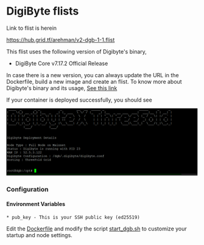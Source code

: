 # DigiByte flists

Link to flist is herein

https://hub.grid.tf/arehman/v2-dgb-1-1.flist

This flist uses the following version of Digibyte's binary,
- DigiByte Core v7.17.2 Official Release 

In case there is a new version, you can always update the URL in the Dockerfile, build a new image and create an flist. To know more about Digibyte's binary and its usage, [See this link](https://github.com/digibyte/digibyte/releases)

If your container is deployed successfully, you should see

![dgb_start.png](images/dgb_start.png)

### Configuration 

#### Environment Variables

```
* pub_key - This is your SSH public key (ed25519)
```
Edit the [Dockerfile](Dockerfile) and modify the script [start_dgb.sh](scripts/start_dgb.sh) to customize your startup and node settings. 
